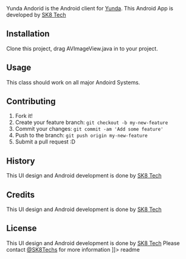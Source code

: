 <snippet>
<content><![CDATA[
# Yunda Android

Yunda Andorid is the Android client for [Yunda](http://www.yunda.com). This Android App is developed by [SK8 Tech](http://sk8techs.com)

## Installation
Clone this project, drag AVImageView.java in to your project.

## Usage
This class should work on all major Andoird Systems.

## Contributing
1. Fork it!
2. Create your feature branch: `git checkout -b my-new-feature`
3. Commit your changes: `git commit -am 'Add some feature'`
4. Push to the branch: `git push origin my-new-feature`
5. Submit a pull request :D
## History
This UI design and Android development is done by [SK8 Tech](http://sk8techs.com)
## Credits
This UI design and Android development is done by [SK8 Tech](http://sk8techs.com)
## License
This UI design and Android development is done by [SK8 Tech](http://sk8techs.com) Please contact [@SK8Techs](http://sk8techs.com/contact/) for more information
]]></content>
<tabTrigger>readme</tabTrigger>
</snippet>